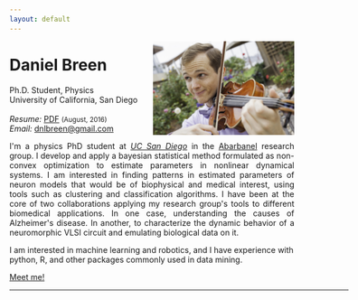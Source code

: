 ```yaml
---
layout: default
---
```


<!-- {% include image.html url="/images/teaching.jpg" caption="Daniel Breen" width=200 align="right" %} -->

<a href="/images/teaching.jpg" target="_blank"><img src="images/teaching.jpg" alt="Daniel Breen" style="width:250px;" align="right"></a>

# Daniel Breen
Ph.D. Student, Physics <br>
University of California, San Diego <br><br>
<em>Resume: </em><a href="/files/resume.pdf" target="_blank">PDF</a>  <small>(August, 2016)</small> <br>
<em>Email: </em><a href="mailto:dnlbreen@gmail.com">dnlbreen@gmail.com</a> <br>

<p align="justify" style="max-width:600px">
I'm a physics PhD student at <em><a class="tosu" href="http://www.ucsd.edu/" target="_blank">UC San Diego</a></em> in the <a href="https://www-physics.ucsd.edu/fac_staff/fac_profile/faculty_description.php?person_id=1" target="_blank">Abarbanel</a> research group. I develop and apply a bayesian statistical method formulated as non-convex optimization to estimate parameters in nonlinear dynamical systems. I am interested in finding patterns in estimated parameters of neuron models that would be of biophysical and medical interest, using tools such as clustering and classification algorithms. I have been at the core of two collaborations applying my research group's tools to different biomedical applications. In one case, understanding the causes of Alzheimer's disease. In another, to characterize the dynamic behavior of a neuromorphic VLSI circuit and emulating biological data on it. </p>

<p>I am interested in machine learning and robotics, and I have experience with python, R, and other packages commonly used in data mining.<br></p>

<p><a href="http://doodle.com/dnlbreen" target="_blank">Meet me!</a></p>

<hr width="600px">

<br>


